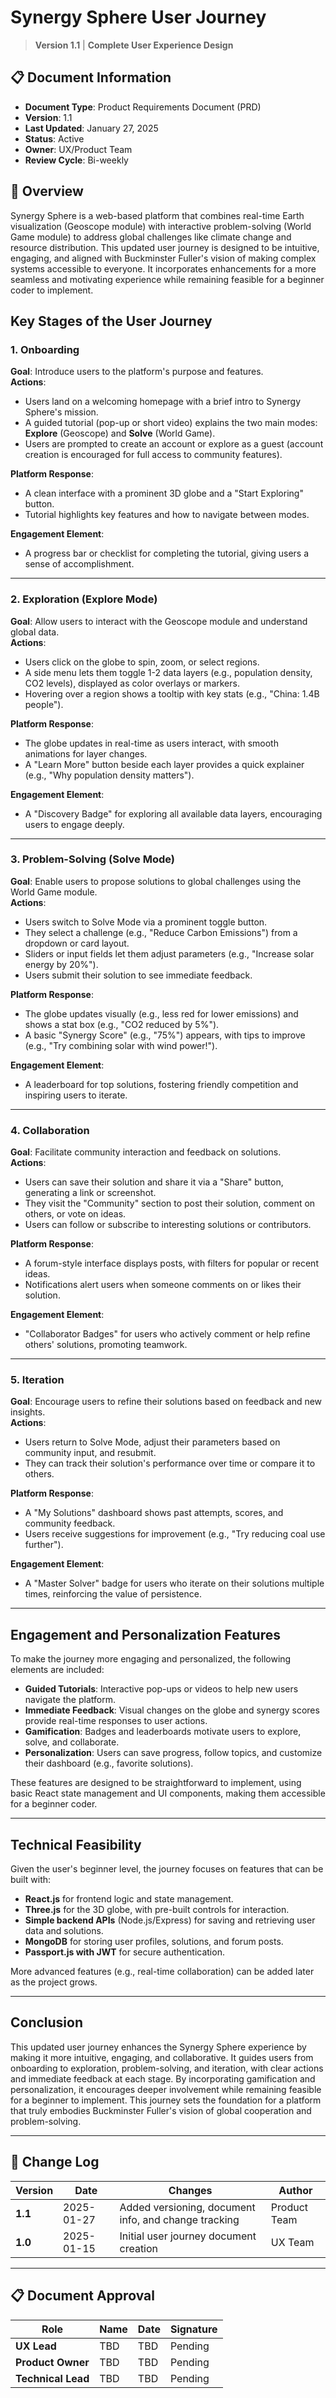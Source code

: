
# Synergy Sphere User Journey

> **Version 1.1** | **Complete User Experience Design**

## 📋 Document Information

- **Document Type**: Product Requirements Document (PRD)
- **Version**: 1.1
- **Last Updated**: January 27, 2025
- **Status**: Active
- **Owner**: UX/Product Team
- **Review Cycle**: Bi-weekly

## 📖 Overview
Synergy Sphere is a web-based platform that combines real-time Earth visualization (Geoscope module) with interactive problem-solving (World Game module) to address global challenges like climate change and resource distribution. This updated user journey is designed to be intuitive, engaging, and aligned with Buckminster Fuller's vision of making complex systems accessible to everyone. It incorporates enhancements for a more seamless and motivating experience while remaining feasible for a beginner coder to implement.

## Key Stages of the User Journey

### 1. Onboarding
**Goal**: Introduce users to the platform's purpose and features.  
**Actions**:
- Users land on a welcoming homepage with a brief intro to Synergy Sphere's mission.
- A guided tutorial (pop-up or short video) explains the two main modes: **Explore** (Geoscope) and **Solve** (World Game).
- Users are prompted to create an account or explore as a guest (account creation is encouraged for full access to community features).

**Platform Response**:
- A clean interface with a prominent 3D globe and a "Start Exploring" button.
- Tutorial highlights key features and how to navigate between modes.

**Engagement Element**:
- A progress bar or checklist for completing the tutorial, giving users a sense of accomplishment.

---

### 2. Exploration (Explore Mode)
**Goal**: Allow users to interact with the Geoscope module and understand global data.  
**Actions**:
- Users click on the globe to spin, zoom, or select regions.
- A side menu lets them toggle 1-2 data layers (e.g., population density, CO2 levels), displayed as color overlays or markers.
- Hovering over a region shows a tooltip with key stats (e.g., "China: 1.4B people").

**Platform Response**:
- The globe updates in real-time as users interact, with smooth animations for layer changes.
- A "Learn More" button beside each layer provides a quick explainer (e.g., "Why population density matters").

**Engagement Element**:
- A "Discovery Badge" for exploring all available data layers, encouraging users to engage deeply.

---

### 3. Problem-Solving (Solve Mode)
**Goal**: Enable users to propose solutions to global challenges using the World Game module.  
**Actions**:
- Users switch to Solve Mode via a prominent toggle button.
- They select a challenge (e.g., "Reduce Carbon Emissions") from a dropdown or card layout.
- Sliders or input fields let them adjust parameters (e.g., "Increase solar energy by 20%").
- Users submit their solution to see immediate feedback.

**Platform Response**:
- The globe updates visually (e.g., less red for lower emissions) and shows a stat box (e.g., "CO2 reduced by 5%").
- A basic "Synergy Score" (e.g., "75%") appears, with tips to improve (e.g., "Try combining solar with wind power!").

**Engagement Element**:
- A leaderboard for top solutions, fostering friendly competition and inspiring users to iterate.

---

### 4. Collaboration
**Goal**: Facilitate community interaction and feedback on solutions.  
**Actions**:
- Users can save their solution and share it via a "Share" button, generating a link or screenshot.
- They visit the "Community" section to post their solution, comment on others, or vote on ideas.
- Users can follow or subscribe to interesting solutions or contributors.

**Platform Response**:
- A forum-style interface displays posts, with filters for popular or recent ideas.
- Notifications alert users when someone comments on or likes their solution.

**Engagement Element**:
- "Collaborator Badges" for users who actively comment or help refine others' solutions, promoting teamwork.

---

### 5. Iteration
**Goal**: Encourage users to refine their solutions based on feedback and new insights.  
**Actions**:
- Users return to Solve Mode, adjust their parameters based on community input, and resubmit.
- They can track their solution's performance over time or compare it to others.

**Platform Response**:
- A "My Solutions" dashboard shows past attempts, scores, and community feedback.
- Users receive suggestions for improvement (e.g., "Try reducing coal use further").

**Engagement Element**:
- A "Master Solver" badge for users who iterate on their solutions multiple times, reinforcing the value of persistence.

---

## Engagement and Personalization Features
To make the journey more engaging and personalized, the following elements are included:
- **Guided Tutorials**: Interactive pop-ups or videos to help new users navigate the platform.
- **Immediate Feedback**: Visual changes on the globe and synergy scores provide real-time responses to user actions.
- **Gamification**: Badges and leaderboards motivate users to explore, solve, and collaborate.
- **Personalization**: Users can save progress, follow topics, and customize their dashboard (e.g., favorite solutions).

These features are designed to be straightforward to implement, using basic React state management and UI components, making them accessible for a beginner coder.

---

## Technical Feasibility
Given the user's beginner level, the journey focuses on features that can be built with:
- **React.js** for frontend logic and state management.
- **Three.js** for the 3D globe, with pre-built controls for interaction.
- **Simple backend APIs** (Node.js/Express) for saving and retrieving user data and solutions.
- **MongoDB** for storing user profiles, solutions, and forum posts.
- **Passport.js with JWT** for secure authentication.

More advanced features (e.g., real-time collaboration) can be added later as the project grows.

---

## Conclusion
This updated user journey enhances the Synergy Sphere experience by making it more intuitive, engaging, and collaborative. It guides users from onboarding to exploration, problem-solving, and iteration, with clear actions and immediate feedback at each stage. By incorporating gamification and personalization, it encourages deeper involvement while remaining feasible for a beginner to implement. This journey sets the foundation for a platform that truly embodies Buckminster Fuller's vision of global cooperation and problem-solving.

---

## 📝 Change Log

| **Version** | **Date** | **Changes** | **Author** |
|-------------|----------|-------------|------------|
| **1.1** | 2025-01-27 | Added versioning, document info, and change tracking | Product Team |
| **1.0** | 2025-01-15 | Initial user journey document creation | UX Team |

---

## 📋 Document Approval

| **Role** | **Name** | **Date** | **Signature** |
|----------|----------|----------|---------------|
| **UX Lead** | TBD | TBD | Pending |
| **Product Owner** | TBD | TBD | Pending |
| **Technical Lead** | TBD | TBD | Pending |
